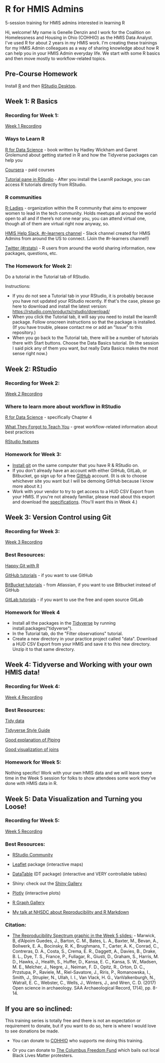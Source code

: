 # R for HMIS Admins
5-session training for HMIS admins interested in learning R

Hi, welcome! My name is Genelle Denzin and I work for the Coalition on Homelessness and Housing in Ohio (COHHIO) as the HMIS Data Analyst. I've used R for about 2 years in my HMIS work. I'm creating these trainings for my HMIS Admin colleagues as a way of sharing knowledge about how R can help you in your HMIS Admin everyday life. We start with some R basics and then move mostly to workflow-related topics.

## Pre-Course Homework

Install [R](https://cloud.r-project.org/) and then [RStudio Desktop](https://www.rstudio.com/products/rstudio/download/).

## Week 1: R Basics


### Recording for Week 1:

[Week 1 Recording](https://youtu.be/OkfoI3X9Lgs)

### Ways to Learn R

[R for Data Science](https://r4ds.had.co.nz/) - book written by Hadley Wickham and Garret Grolemund about getting started in R and how the Tidyverse packages can help you

[Coursera](https://www.coursera.org/courses?query=r) - paid courses

[Tutorial pane in RStudio](https://blog.rstudio.com/2020/02/25/rstudio-1-3-integrated-tutorials/) - After you install the LearnR package, you can access R tutorials directly from RStudio.

### R communities

[R-Ladies](https://rladies.org/) - organization within the R community that aims to empower women to lead in the tech community. Holds meetups all around the world open to all and if there’s not one near you, you can attend virtual one, though all of them are virtual right now anyway, so.

[HMIS Help Slack, #r-learners channel](https://join.slack.com/t/hmishelp/shared_invite/enQtNTEyMDA4MzA0MTYzLTlmNTUxMDYyYzFhNjI0M2E5NGZhODRjNWJlZjljM2MwMGI4NjQ0YzUyZTk2NGJjNDUxOWZlNWI2MDQ4MDUxNmM) - Slack channel created for HMIS Admins from around the US to connect. (Join the #r-learners channel!)

[Twitter (#rstats)](https://twitter.com/hashtag/rstats?src=hashtag_click) - 
R users from around the world sharing information, new packages, questions, etc.

### The Homework for Week 2:

Do a tutorial in the Tutorial tab of RStudio.

Instructions:

- If you do not see a Tutorial tab in your RStudio, it is probably because you have not updated your RStudio recently. If that's the case, please go here to download and install the latest version: https://rstudio.com/products/rstudio/download/ 
- When you click the Tutorial tab, it will say you need to install the learnR package. Follow onscreen instructions so that the package is installed. (If you have trouble, please contact me or add an "Issue" to this repository.)
- When you go back to the Tutorial tab, there will be a number of tutorials there with Start buttons. Choose the Data Basics tutorial. (In the session I said pick any of them you want, but really Data Basics makes the most sense right now.)

## Week 2: RStudio

### Recording for Week 2:

[Week 2 Recording](https://youtu.be/A-cASAyT-Cg)

### Where to learn more about workflow in RStudio

[R for Data Science](https://r4ds.had.co.nz/) - specifically Chapter 4

[What They Forgot to Teach You](https://rstats.wtf) - great workflow-related information about best practices

[RStudio features](https://rstudio.com/products/rstudio/features/)

### Homework for Week 3:

- [Install git](https://git-scm.com/download/win) on the same computer that you have R & RStudio on.
- If you don't already have an account with either GitHub, GitLab, or Bitbucket, go sign up for a free [GitHub](https://github.com/) account. (It is ok to choose whichever site you want but I will be demoing GitHub because I know more about it.)
- Work with your vendor to try to get access to a HUD CSV Export from your HMIS. If you're not already familiar, please read about this export and download the [specifications](https://hudhdx.info/VendorResources.aspx). (You'll want this in Week 4.) 

## Week 3: Version Control using Git

### Recording for Week 3:

[Week 3 Recording](https://youtu.be/UELBZ8JVC2I)

### Best Resources:

[Happy Git with R](https://happygitwithr.com/rstudio-see-git.html#rstudio-see-git)

[GitHub tutorials](https://guides.github.com/) - if you want to use GitHub 

[BitBucket tutorials](https://www.atlassian.com/git/tutorials) - from Atlassian, if you want to use Bitbucket instead of GitHub

[GitLab tutorials](https://docs.gitlab.com/ee/gitlab-basics/) - if you want to use the free and open source GitLab

### Homework for Week 4

- Install all the packages in the [Tidyverse](https://www.tidyverse.org/packages/) by running install.packages("tidyverse").
- In the Tutorial tab, do the "Filter observations" tutorial.
- Create a new directory in your practice project called "data". Download a HUD CSV Export from your HMIS and save it to this new directory. Unzip it to that same directory.

## Week 4: Tidyverse and Working with your own HMIS data!

### Recording for Week 4:

[Week 4 Recording](https://youtu.be/0PYsYS8ihdo)

### Best Resources:

[Tidy data](https://r4ds.had.co.nz/tidy-data.html)

[Tidyverse Style Guide](https://style.tidyverse.org/)

[Good explanation of Piping](https://r4ds.had.co.nz/pipes.html)

[Good visualization of joins](https://github.com/gadenbuie/tidyexplain#tidy-animated-verbs)

### Homework for Week 5:

Nothing specific! Work with your own HMIS data and we will leave some time in the Week 5 session for folks to show attendees some work they've done with HMIS data in R.

## Week 5: Data Visualization and Turning you Loose!

### Recording for Week 5:

[Week 5 Recording](https://youtu.be/C1wP2iS_JFo)

### Best Resources:

* [RStudio Community](https://community.rstudio.com/)

* [Leaflet](https://rstudio.github.io/leaflet/) package (interactive maps)

* [DataTable](https://rstudio.github.io/leaflet/) (DT package) (interactive and VERY controllable tables)

* Shiny: check out the [Shiny Gallery](https://shiny.rstudio.com/gallery/)

* [Plotly](https://plotly.com/r/) (interactive plots)

* [R Graph Gallery](https://www.r-graph-gallery.com/)

* [My talk at NHSDC about Reproducibility and R Markdown](https://github.com/COHHIO/rmarkdown_talk#national-human-services-data-consortium-presentation)

### Citation: 

* [The Reproducibility Spectrum graphic in the Week 5 slides:](https://faculty.washington.edu/bmarwick/PDFs/Marwick_et_al_2017_SAA_Record_Sept.pdf) - Marwick, B, d’Alpoim Guedes, J., Barton, C. M., Bates, L. A., Baxter, M., Bevan, A., Bollwerk, E. A., Bocinsky, R. K., Brughmans, T., Carter, A. K., Conrad, C., Contreras, D. A., Costa, S., Crema, E. R., Daggett, A., Davies, B., Drake, B. L., Dye, T. S., France, P., Fullagar, R., Giusti, D., Graham, S., Harris, M. D., Hawks, J., Health, S., Huffer, D., Kansa, E. C., Kansa, S. W., Madsen, M. E., Melcher, J., Negre, J., Neiman, F. D., Opitz, R., Orton, D. C., Przstupa, P., Raviele, M., Riel-Savatore, J., Riris, P., Romanowska, I., Smith, J., Strupler, N., Ullah, I. I., Van Vlack, H. G., VanValkenburgh, N., Watrall, E. C., Webster, C., Wells, J., Winters, J., and Wren, C. D. (2017) Open science in archaeology. SAA Archaeological Record, 17(4), pp. 8-14.

## If you are so inclined:

This training series is totally free and there is not an expectation or requirement to donate, but if you want to do so, here is where I would love to see donations be made.

- You can donate to [COHHIO](https://actionnetwork.org/fundraising/support-the-coalition-on-homelessness-and-housing-in-ohio) who supports me doing this training.

- Or you can donate to [The Columbus Freedom Fund](https://www.paypal.me/columbusfreedomfund) which bails out local Black Lives Matter protesters.
